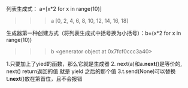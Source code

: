 列表生成式： a=[x*2 for x in range(10)]
>>> a
[0, 2, 4, 6, 8, 10, 12, 14, 16, 18]

生成器第一种创建方式（将列表生成式中括号换为小括号）：b=(x*2 for x in range(10))
>>> b
<generator object <genexpr> at 0x7fcf0ccc3a40>
>>>


1.只要加上了yied的函数，那么它就是生成器
2. next(a)和a.__next__()是等价的, next() return返回的值 就是 yield 之后的那个值
3.t.send(None)可以替换 t.__next__()放在第首位，且不会报错
